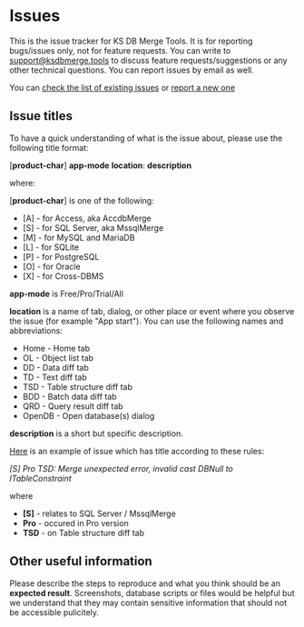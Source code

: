 # Issues

This is the issue tracker for KS DB Merge Tools. It is for reporting bugs/issues only, not for feature requests. You can write to support@ksdbmerge.tools to discuss feature requests/suggestions or any other technical questions. You can report issues by email as well.

You can [check the list of existing issues](https://github.com/KS-DB-Merge-Tools/Issues/issues) or [report a new one](https://github.com/KS-DB-Merge-Tools/Issues/issues/new/choose)

## Issue titles

To have a quick understanding of what is the issue about, please use the following title format:

[**product-char**] **app-mode** **location**: **description**

where:

[**product-char**] is one of the following:
- [A] - for Access, aka AccdbMerge
- [S] - for SQL Server, aka MssqlMerge
- [M] - for MySQL and MariaDB
- [L] - for SQLite
- [P] - for PostgreSQL
- [O] - for Oracle
- [Х] - for Cross-DBMS

**app-mode** is Free/Pro/Trial/All

**location** is a name of tab, dialog, or other place or event where you observe the issue (for example "App start"). You can use the following names and abbreviations:
- Home - Home tab
- OL - Object list tab
- DD - Data diff tab
- TD - Text diff tab
- TSD - Table structure diff tab
- BDD - Batch data diff tab
- QRD - Query result diff tab
- OpenDB - Open database(s) dialog

**description** is a short but specific description.

[Here](https://github.com/KS-DB-Merge-Tools/Issues/issues/1) is an example of issue which has title according to these rules:

_[S] Pro TSD: Merge unexpected error, invalid cast DBNull to ITableConstraint_

where
- **[S]** - relates to SQL Server / MssqlMerge
- **Pro** - occured in Pro version
- **TSD** - on Table structure diff tab

## Other useful information

Please describe the steps to reproduce and what you think should be an **expected result**. Screenshots, database scripts or files would be helpful but we understand that they may contain sensitive information that should not be accessible pulicitely.
